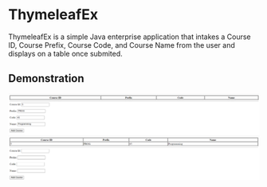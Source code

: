 # ThymeleafEx

ThymeleafEx is a simple Java enterprise application that intakes a Course ID, Course Prefix, Course Code, and Course Name from the user and displays on a table once submited. 

## Demonstration 
![add-course](https://github.com/RaviRamchand/JavaEEExercises/blob/main/ThymeleafEx/src/main/java/ca/ravi/thymeleafex/images/addCourse.png)
![display-course](https://github.com/RaviRamchand/JavaEEExercises/blob/main/ThymeleafEx/src/main/java/ca/ravi/thymeleafex/images/coursedisplayed.png)
